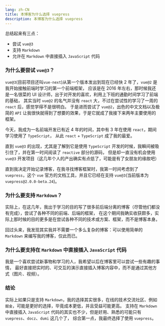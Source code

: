 ```yaml
---
lang: zh-CN
title: 本博客为什么选择 vuepress
description: 本博客为什么选择 vuepress
---
```


总结起来有三点：
- 尝试 `vue@3`
- 支持 `Markdown`
- 允许在 `Markdown` 中直接插入 `JavaScript` 代码

<!-- more -->

### 为什么要尝试 `vue@3`？

`vue@3`(目前项目还叫`vue-next`)从第一个版本发出到现在已经快 2 年了，`vue@2` 是我开始接触前端时学习的第一个前端框架，
应该是在 2016 年左右，那时候我还是一名很菜的 UI 设计师，出于对开发的喜欢，利用上下班的通勤时间学习了前端的基础，
其实当时 `vue@2` 的名气并没有 `react` 大，不过在尝试性的学习了一周的 `react` 后，感觉学得不是很明白。
于是进而尝试了 `vue@2`，出色的中文文档以及极简的 `API` 让我很快就得到了想要的效果，于是它就成了我接下来两年主要使用的框架。

今天，我成为一名前端开发已有近 4 年的时间，其中有 3 年在使用 `react`，期间学习使用了 `TypeScript`，
从此 `react` + `TypeScript` 成了我的最爱。

直到 `vue@3` 的出现，尤其是了解到它是使用 `TypeScript` 开发的时候，我瞬间被吸引住了，并在第一时间阅读了 `reactive` 部分的源码，
但是却一直没有机会使用 `vue@3` 开发项目（这几年个人的产出确实有点低了，可能是有了女朋友的缘故吧）

直到我决定开始记录博客，在我寻找博客框架时，我第一时间考虑到了 `vuepress`，这个 `vue` 官方的文档工具，并且它已经在支持 `vue@3`(当前版本为 `vuepress@2.0.0-beta.24`)。

### 为什么要支持 `Markdown`？

实际上，在这几年，我出于学习的目的写了很多前后端分离的博客（尽管他们都没有完成），尝试了各种不同的前端、后端的框架，
在这个期间我确实收获颇多，实际上那时候的目的更多是在尝试各种不同的技术或方案、框架，而不是博客本身。

回过头来，我发现其实我并不需要一个多么复杂的博客：可以使用简单的 `Markdown` 来编写我的博客，仅此而已。

### 为什么要支持在 `Markdown` 中直接插入 `JavaScript` 代码

我是一个喜欢尝试新事物和学习的人，我希望以后在博客里可以尝试一些有趣的事情，
最好直接把实时的、可交互的演示直接插入博客内容中，而不是通过其他方式（图片、视频）。

### 结论

实际上如果只是支持 `Markdown`，我的选择其实很多，在线的技术交流社区、例如 `掘金`，可能是更好的选择，毕竟成本更低，并且受益可能更高。
支持在 `Markdown` 中直接插入 `JavaScript` 代码的其实也不少，但是好用、熟悉的可能只有 `vuepress`、`docz`、`dumi` 这几个了，
综合第一点，我最终选择了使用 `vuepress`。
